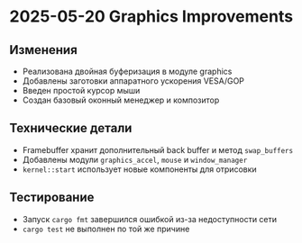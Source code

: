# 2025-05-20 Graphics Improvements

## Изменения
- Реализована двойная буферизация в модуле graphics
- Добавлены заготовки аппаратного ускорения VESA/GOP
- Введен простой курсор мыши
- Создан базовый оконный менеджер и композитор

## Технические детали
- Framebuffer хранит дополнительный back buffer и метод `swap_buffers`
- Добавлены модули `graphics_accel`, `mouse` и `window_manager`
- `kernel::start` использует новые компоненты для отрисовки

## Тестирование
- Запуск `cargo fmt` завершился ошибкой из-за недоступности сети
- `cargo test` не выполнен по той же причине
